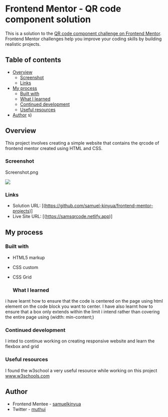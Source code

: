 # Frontend Mentor - QR code component solution

This is a solution to the [QR code component challenge on Frontend Mentor](https://www.frontendmentor.io/challenges/qr-code-component-iux_sIO_H). Frontend Mentor challenges help you improve your coding skills by building realistic projects. 

## Table of contents

- [Overview](#overview)
  - [Screenshot](#screenshot)
  - [Links](#links)
- [My process](#my-process)
  - [Built with](#built-with)
  - [What I learned](#what-i-learned)
  - [Continued development](#continued-development)
  - [Useful resources](#useful-resources)
- [Author](#author)
s)



## Overview
This project involves creating a simple website that contains the qrcode of frontend mentor created using HTML and CSS.

 ### Screenshot
Screenshot.png

![](./images/Screenshot.jpg)


  ### Links

- Solution URL: [(https://github.com/samuel-kinyua/frontend-mentor-projects)]
- Live Site URL: [(https://samsqrcode.netlify.app)]

## My process

  ### Built with

- HTML5 markup
- CSS custom 
- CSS Grid

  ### What I learned

i have learnt how to ensure that the code is centered on the page using html element <centre></centre> on the code block you want to center.
I have also learnt how to ensure that a box only extends within the limit i intend rather than covering the entire page using (width: min-content;)



 ### Continued development

I inted to continue working on creating responsive website and learn the flexbox and grid

 ### Useful resources

I found the w3school a very useful resource while working on this project
www.w3schools.com
## Author
- Frontend Mentee - [samuelkinyua](https://www.frontendmentor.io/profile/yourusername)
- Twitter - [muthui](https://www.twitter.com/muthuimkenya047)

